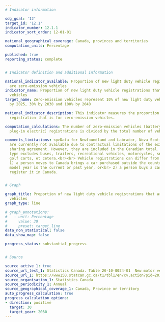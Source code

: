```yaml
---
# Indicator information

sdg_goal: '12'
target_id: '12.1'
indicator_number: 12.1.1
indicator_sort_order: 12-01-01

national_geographical_coverage: Canada, provinces and territories
computation_units: Percentage

published: true
reporting_status: complete


# Indicator definition and additional information

national_indicator_available: Proportion of new light duty vehicle registrations that
  are zero-emission vehicles
indicator_name: Proportion of new light duty vehicle registrations that are zero-emission
  vehicles
target_name: Zero-emission vehicles represent 10% of new light duty vehicle sales
  by 2025, 30% by 2030 and 100% by 2040

national_indicator_description: This indicator measures the proportion of new vehicle
  registration that is for zero-emission vehicles.

computation_calculations: The number of zero-emission vehicles (battery electric and
  plug-in electric) registrations is divided by the total number of vehicle registrations.

comments_limitations: <p>Data for Newfoundland and Labrador, Nova Scotia and Alberta
  are currently not available due to contractual limitations of the existing data
  sharing agreement. However, they are included in the Canadian total. Total vehicle
  type excludes buses, trailers, recreational vehicles, motorcycles, snowmobiles,
  golf carts, et cetera.<br><br> Vehicle registrations can differ from sales if:<br>
  1) a person moves to Canada brings a car purchased outside the country, if the car's
  model year is the current or past year, or<br> 2) a person buys a car but never
  register it in Canada.


# Graph

graph_title: Proportion of new light duty vehicle registrations that are zero-emission
  vehicles
graph_type: line

# graph_annotations:
#   - unit: Percentage
#     value: 30
#     preset: target_line
data_non_statistical: false
data_show_map: false

progress_status: substantial_progress


# Source

source_active_1: true
source_url_text_1: Statistics Canada. Table 20-10-0024-01  New motor vehicle registrations, quarterly
source_url_1: https://www150.statcan.gc.ca/t1/tbl1/en/cv.action?pid=2010002401
source_organisation_1: Statistics Canada
source_periodicity_1: Annual
source_geographical_coverage_1: Canada, Province or territory
auto_progress_calculation: true
progress_calculation_options:
- direction: positive
  target: 30
  target_year: 2030
---
```


